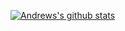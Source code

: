 
[![Andrews's github stats](https://github-readme-stats.vercel.app/api?username=benh00ver&include_all_commits=true&show_icons=true&hide_title=true&hide_border=true)](https://github.com/benh00ver)
